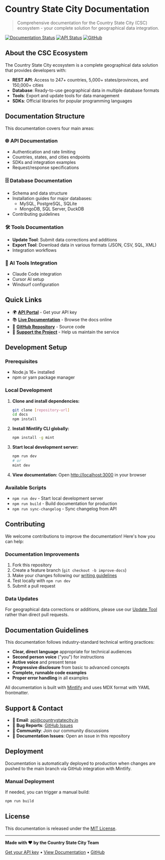 # Country State City Documentation

> Comprehensive documentation for the Country State City (CSC) ecosystem - your complete solution for geographical data integration.

[![Documentation Status](https://img.shields.io/badge/docs-online-brightgreen)](https://docs.countrystatecity.in)
[![API Status](https://img.shields.io/badge/api-live-brightgreen)](https://countrystatecity.in)
[![GitHub](https://img.shields.io/badge/github-dr5hn%2Fcountries--states--cities--database-blue)](https://github.com/dr5hn/countries-states-cities-database)

## About the CSC Ecosystem

The Country State City ecosystem is a complete geographical data solution that provides developers with:

- **REST API**: Access to 247+ countries, 5,000+ states/provinces, and 150,000+ cities
- **Database**: Ready-to-use geographical data in multiple database formats
- **Tools**: Export and update tools for data management
- **SDKs**: Official libraries for popular programming languages

## Documentation Structure

This documentation covers four main areas:

### 🌐 API Documentation
- Authentication and rate limiting
- Countries, states, and cities endpoints
- SDKs and integration examples
- Request/response specifications

### 🗄️ Database Documentation  
- Schema and data structure
- Installation guides for major databases:
  - MySQL, PostgreSQL, SQLite
  - MongoDB, SQL Server, DuckDB
- Contributing guidelines

### 🛠️ Tools Documentation
- **Update Tool**: Submit data corrections and additions
- **Export Tool**: Download data in various formats (JSON, CSV, SQL, XML)
- Integration workflows

### 🤖 AI Tools Integration
- Claude Code integration
- Cursor AI setup
- Windsurf configuration

## Quick Links

- 🌍 **[API Portal](https://countrystatecity.in)** - Get your API key
- 📚 **[Live Documentation](https://docs.countrystatecity.in)** - Browse the docs online  
- 🔧 **[GitHub Repository](https://github.com/dr5hn/countries-states-cities-database)** - Source code
- 💝 **[Support the Project](https://docs.countrystatecity.in/donate)** - Help us maintain the service

## Development Setup

### Prerequisites
- Node.js 16+ installed
- npm or yarn package manager

### Local Development

1. **Clone and install dependencies:**
   ```bash
   git clone [repository-url]
   cd docs
   npm install
   ```

2. **Install Mintlify CLI globally:**
   ```bash
   npm install -g mint
   ```

3. **Start local development server:**
   ```bash
   npm run dev
   # or
   mint dev
   ```

4. **View documentation:**
   Open [http://localhost:3000](http://localhost:3000) in your browser

### Available Scripts

- `npm run dev` - Start local development server
- `npm run build` - Build documentation for production
- `npm run sync-changelog` - Sync changelog from API

## Contributing

We welcome contributions to improve the documentation! Here's how you can help:

### Documentation Improvements
1. Fork this repository
2. Create a feature branch (`git checkout -b improve-docs`)
3. Make your changes following our [writing guidelines](.cursor/rules/technical-writing.mdc)
4. Test locally with `npm run dev`
5. Submit a pull request

### Data Updates
For geographical data corrections or additions, please use our [Update Tool](https://docs.countrystatecity.in/tools/update-tool) rather than direct pull requests.

## Documentation Guidelines

This documentation follows industry-standard technical writing practices:

- **Clear, direct language** appropriate for technical audiences
- **Second person voice** ("you") for instructions
- **Active voice** and present tense
- **Progressive disclosure** from basic to advanced concepts
- **Complete, runnable code examples**
- **Proper error handling** in all examples

All documentation is built with [Mintlify](https://mintlify.com) and uses MDX format with YAML frontmatter.

## Support & Contact

- 📧 **Email**: [api@countrystatecity.in](mailto:api@countrystatecity.in)
- 🐛 **Bug Reports**: [GitHub Issues](https://github.com/dr5hn/countries-states-cities-database/issues)
- 💬 **Community**: Join our community discussions
- 📖 **Documentation Issues**: Open an issue in this repository

## Deployment

Documentation is automatically deployed to production when changes are pushed to the main branch via GitHub integration with Mintlify.

### Manual Deployment
If needed, you can trigger a manual build:
```bash
npm run build
```

## License

This documentation is released under the [MIT License](LICENSE).

---

**Made with ❤️ by the Country State City Team**

[Get your API key](https://countrystatecity.in) • [View Documentation](https://docs.countrystatecity.in) • [GitHub](https://github.com/dr5hn/countries-states-cities-database)